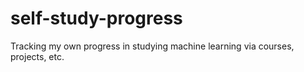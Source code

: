 # self-study-progress
Tracking my own progress in studying machine learning via courses, projects, etc.
